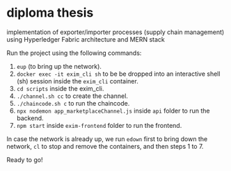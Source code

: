 # diploma thesis 

implementation of exporter/importer processes (supply chain management) using Hyperledger Fabric architecture and MERN stack

Run the project using the following commands:
1. `eup` (to bring up the network). 
2. `docker exec -it exim_cli sh` to be be dropped into an interactive shell (sh) session inside the `exim_cli` container.
3. `cd scripts` inside the exim_cli.
4. `./channel.sh cc` to create the channel.
5. `./chaincode.sh c` to run the chaincode.
6. `npx nodemon app_marketplaceChannel.js` inside `api` folder to run the backend.
7. `npm start` inside `exim-frontend` folder to run the frontend.

In case the network is already up, we run `edown` first to bring down the network, `cl` to stop and remove the containers, and then steps 1 to 7.

Ready to go!
